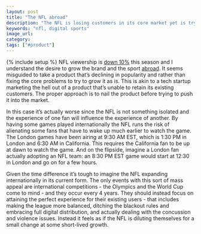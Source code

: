 ```yaml
---
layout: post
title: "The NFL abroad"
description: "The NFL is losing customers in its core market yet is trying to grow with an inferior offering abroad."
keywords: "nfl, digital sports"
image_url:
category:
tags: ["#product"]
---
```

{% include setup %}
NFL viewership is [down 10%](http://www.wsj.com/articles/ratings-fumble-for-nfl-surprises-networks-advertisers-1475764108) this season and I understand the desire to grow the brand and the sport [abroad](https://en.wikipedia.org/wiki/NFL_International_Series#Long-term_deals_and_the_NFL.27s_return_to_Mexico:_2016.E2.80.93present). It seems misguided to take a product that’s declining in popularity and rather than fixing the core problems to try to grow it as is. This is akin to a tech startup marketing the hell out of a product that’s unable to retain its existing customers. The proper approach is to nail the product before trying to push it into the market.


In this case it’s actually worse since the NFL is not something isolated and the experience of one fan will influence the experience of another. By having some games played internationally the NFL runs the risk of alienating some fans that have to wake up much earlier to watch the game. The London games have been airing at 9:30 AM EST, which is 1:30 PM in London and 6:30 AM in California. This requires the California fan to be up at dawn to watch the game. And on the flipside, imagine a London fan actually adopting an NFL team: an 8:30 PM EST game would start at 12:30 in London and go on for a few hours.


Given the time difference it’s tough to imagine the NFL expanding internationally in its current form.  The only events with this sort of mass appeal are international competitions - the Olympics and the World Cup come to mind - and they occur every 4 years. They should instead focus on attaining the perfect experience for their existing users - that includes making the league more balanced, ditching the blackout rules and embracing full digital distribution, and actually dealing with the concussion and violence issues. Instead it feels as if the NFL is diluting themselves for a small change at some short-lived growth.
